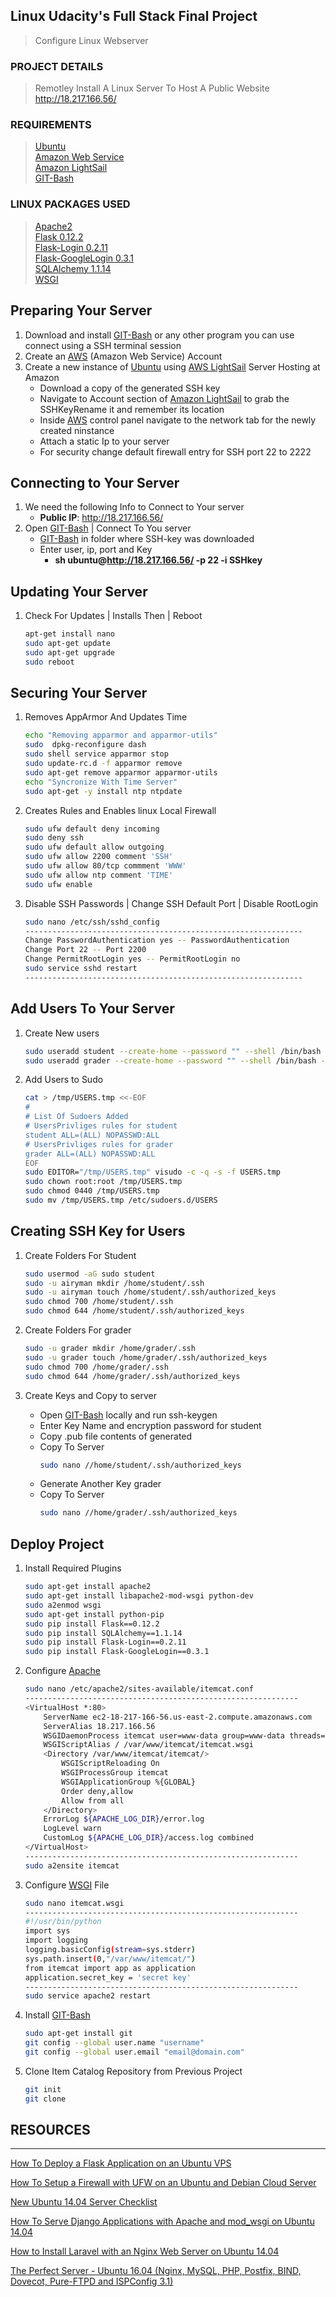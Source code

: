 ## Linux Udacity's Full Stack Final Project ##

> Configure Linux Webserver

### PROJECT DETAILS ###

> Remotley Install A Linux Server To Host A Public Website      
 http://18.217.166.56/

### REQUIREMENTS ###

> [Ubuntu](https://www.ubuntu.com/)    
[Amazon Web Service](https://aws.amazon.com/)    
[Amazon LightSail](https://lightsail.aws.amazon.com)    
[GIT-Bash](https://git-scm.com/)

### LINUX PACKAGES USED ###

> [Apache2](https://httpd.apache.org/docs/trunk/getting-started.html)    
[Flask 0.12.2](http://flask.pocoo.org/)    
[Flask-Login 0.2.11](https://flask-login.readthedocs.io/en/latest/)    
[Flask-GoogleLogin 0.3.1](https://pythonhosted.org/Flask-GoogleLogin/)    
[SQLAlchemy 1.1.14](https://www.sqlalchemy.org/)    
[WSGI](https://wsgi.readthedocs.io/en/latest/)     


Preparing Your Server
--------------------------------------------------------------------

1. Download and install [GIT-Bash](https://git-scm.com/) or any other program you can use connect using a SSH terminal session
1. Create an [AWS](https://lightsail.aws.amazon.com) (Amazon Web Service) Account
1. Create a new instance of [Ubuntu](https://www.ubuntu.com/) using [AWS LightSail](https://lightsail.aws.amazon.com) Server Hosting at Amazon
    + Download a copy of the generated SSH key
    + Navigate to Account section of [Amazon LightSail](https://lightsail.aws.amazon.com) to grab the SSHKeyRename it and remember its location
    + Inside [AWS](https://lightsail.aws.amazon.com) control panel navigate to the network tab for the newly created ninstance
    + Attach a static Ip to your server
    + For security change default firewall entry for SSH port 22 to 2222

Connecting to Your Server
--------------------------------------------------------------------

1. We need the following Info to Connect to Your server
	+ __Public IP__: http://18.217.166.56/
1. Open [GIT-Bash](https://git-scm.com/) | Connect To You server
	+ [GIT-Bash](https://git-scm.com/) in folder where SSH-key was downloaded
	+ Enter user, ip, port and Key								
		* __sh ubuntu@http://18.217.166.56/ -p 22 -i SSHkey__								

Updating Your Server
--------------------------------------------------------------------

1. Check For Updates | Installs Then | Reboot

	```bash									
	apt-get install nano
	sudo apt-get update
	sudo apt-get upgrade
	sudo reboot
	```									

Securing Your Server
--------------------------------------------------------------------

1. Removes AppArmor And Updates Time

	```bash									
	echo "Removing apparmor and apparmor-utils"
	sudo  dpkg-reconfigure dash
	sudo shell service apparmor stop
	sudo update-rc.d -f apparmor remove
	sudo apt-get remove apparmor apparmor-utils
	echo "Syncronize With Time Server"
	sudo apt-get -y install ntp ntpdate
	```									

1. Creates Rules and Enables linux Local Firewall

	```bash									
	sudo ufw default deny incoming
	sudo deny ssh
	sudo ufw default allow outgoing
	sudo ufw allow 2200 comment 'SSH'
	sudo ufw allow 80/tcp commment 'WWW'
	sudo ufw allow ntp comment 'TIME'
	sudo ufw enable
	```									

1. Disable SSH Passwords | Change SSH Default Port | Disable RootLogin

	```bash									
	sudo nano /etc/ssh/sshd_config
	--------------------------------------------------------------
	Change PasswordAuthentication yes -- PasswordAuthentication
	Change Port 22 -- Port 2200
	Change PermitRootLogin yes -- PermitRootLogin no 
	sudo service sshd restart
	--------------------------------------------------------------
	```									

Add Users To Your Server
--------------------------------------------------------------------

1. Create New users

	```bash									
	sudo useradd student --create-home --password "" --shell /bin/bash --uid 5013 --user-group
	sudo useradd grader --create-home --password "" --shell /bin/bash --uid 5014 --user-group
	```									

1. Add Users to Sudo

	```bash									
	cat > /tmp/USERS.tmp <<-EOF
	#
	# List Of Sudoers Added
	# UsersPrivliges rules for student
	student ALL=(ALL) NOPASSWD:ALL
	# UsersPrivliges rules for grader
	grader ALL=(ALL) NOPASSWD:ALL	
	EOF
	sudo EDITOR="/tmp/USERS.tmp" visudo -c -q -s -f USERS.tmp
	sudo chown root:root /tmp/USERS.tmp
	sudo chmod 0440 /tmp/USERS.tmp
	sudo mv /tmp/USERS.tmp /etc/sudoers.d/USERS
	```									

Creating SSH Key for Users
--------------------------------------------------------------------

1. Create Folders For Student

	```bash									
	sudo usermod -aG sudo student
	sudo -u airyman mkdir /home/student/.ssh
	sudo -u airyman touch /home/student/.ssh/authorized_keys
	sudo chmod 700 /home/student/.ssh
	sudo chmod 644 /home/student/.ssh/authorized_keys
	```									

1. Create Folders For grader

	```bash									
	sudo -u grader mkdir /home/grader/.ssh
	sudo -u grader touch /home/grader/.ssh/authorized_keys
	sudo chmod 700 /home/grader/.ssh
	sudo chmod 644 /home/grader/.ssh/authorized_keys
	```									

1. Create Keys and Copy to server
	+ Open [GIT-Bash](https://git-scm.com/) locally and run ssh-keygen
	+ Enter Key Name and encryption password for student
	+ Copy .pub file contents of generated
	+ Copy To Server
		```bash									
		sudo nano //home/student/.ssh/authorized_keys
		```									
	+ Generate Another Key grader
	+ Copy To Server
		```bash									
		sudo nano //home/grader/.ssh/authorized_keys
		```									

Deploy Project
--------------------------------------------------------------------

1. Install Required Plugins

	```bash									
	sudo apt-get install apache2
	sudo apt-get install libapache2-mod-wsgi python-dev
	sudo a2enmod wsgi
	sudo apt-get install python-pip
	sudo pip install Flask==0.12.2
	sudo pip install SQLAlchemy==1.1.14
	sudo pip install Flask-Login==0.2.11
	sudo pip install Flask-GoogleLogin==0.3.1
	```									

1. Configure [Apache](https://httpd.apache.org/docs/trunk/getting-started.html)

	```bash									
	sudo nano /etc/apache2/sites-available/itemcat.conf
	-------------------------------------------------------------
	<VirtualHost *:80>
		ServerName ec2-18-217-166-56.us-east-2.compute.amazonaws.com
		ServerAlias 18.217.166.56
		WSGIDaemonProcess itemcat user=www-data group=www-data threads=5
		WSGIScriptAlias / /var/www/itemcat/itemcat.wsgi
		<Directory /var/www/itemcat/itemcat/>
			WSGIScriptReloading On
			WSGIProcessGroup itemcat
			WSGIApplicationGroup %{GLOBAL}
			Order deny,allow
			Allow from all
		</Directory>
		ErrorLog ${APACHE_LOG_DIR}/error.log
		LogLevel warn
		CustomLog ${APACHE_LOG_DIR}/access.log combined
	</VirtualHost>
	-------------------------------------------------------------
	sudo a2ensite itemcat
	```										
	
1. Configure [WSGI](https://wsgi.readthedocs.io/en/latest/) File

	```bash									
	sudo nano itemcat.wsgi
	-------------------------------------------------------------
	#!/usr/bin/python
	import sys
	import logging
	logging.basicConfig(stream=sys.stderr)
	sys.path.insert(0,"/var/www/itemcat/")
	from itemcat import app as application
	application.secret_key = 'secret key'
	-------------------------------------------------------------
	sudo service apache2 restart
	```									

1. Install [GIT-Bash](https://git-scm.com/)

	```bash									
	sudo apt-get install git
	git config --global user.name "username"
	git config --global user.email "email@domain.com"
	```										

1. Clone Item Catalog Repository from Previous Project

	```bash									
	git init
	git clone
	```									

## RESOURCES
--------------------------------------------------------------------

[How To Deploy a Flask Application on an Ubuntu VPS](https://www.digitalocean.com/community/tutorials/how-to-deploy-a-flask-application-on-an-ubuntu-vps)

[How To Setup a Firewall with UFW on an Ubuntu and Debian Cloud Server](https://www.digitalocean.com/community/tutorials/how-to-setup-a-firewall-with-ufw-on-an-ubuntu-and-debian-cloud-server)

[New Ubuntu 14.04 Server Checklist
](https://www.digitalocean.com/community/tutorial_series/new-ubuntu-14-04-server-checklist)

[How To Serve Django Applications with Apache and mod_wsgi on Ubuntu 14.04](https://www.digitalocean.com/community/tutorials/how-to-serve-django-applications-with-apache-and-mod_wsgi-on-ubuntu-14-04)

[How to Install Laravel with an Nginx Web Server on Ubuntu 14.04](https://www.digitalocean.com/community/tutorials/how-to-install-laravel-with-an-nginx-web-server-on-ubuntu-14-04)

[The Perfect Server - Ubuntu 16.04 (Nginx, MySQL, PHP, Postfix, BIND, Dovecot, Pure-FTPD and ISPConfig 3.1)](https://www.howtoforge.com/tutorial/perfect-server-ubuntu-with-nginx-and-ispconfig-3/)
